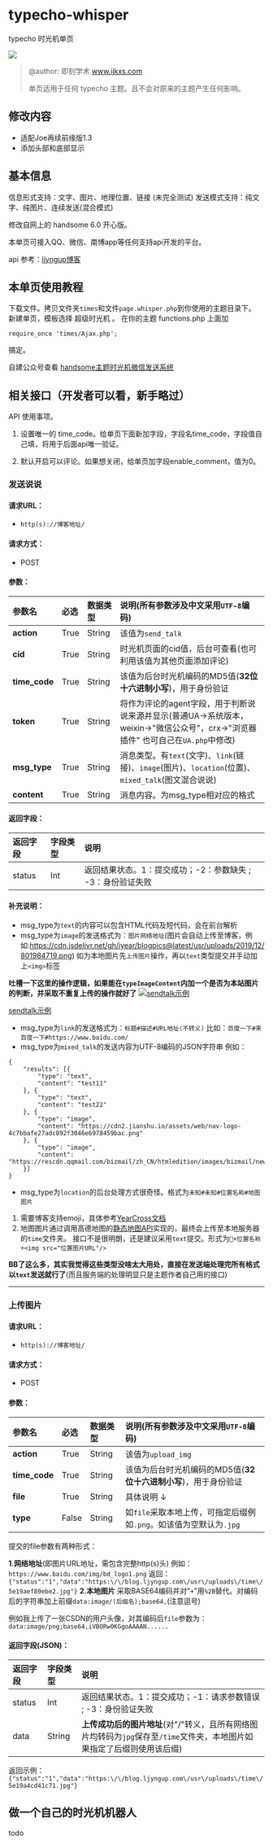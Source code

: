 # typecho-whisper
typecho 时光机单页

![](https://cdn.jsdelivr.net/gh/gogobody/blog-img/blogimg/20210303225221.png)

> @author: 即刻学术 www.ijkxs.com
> 
> 单页适用于任何 typecho 主题。且不会对原来的主题产生任何影响。

## 修改内容
- 适配Joe再续前缘版1.3
- 添加头部和底部显示
## 基本信息

信息形式支持：文字、图片、地理位置、链接 (未完全测试)
发送模式支持：纯文字、纯图片、连续发送(混合模式)

修改自网上的 handsome 6.0 开心版。

本单页可接入QQ、微信、南博app等任何支持api开发的平台。

api 参考：[ljyngup博客](https://blog.ljyngup.com/archives/787.html/)

## 本单页使用教程
下载文件。拷贝文件夹`times`和文件`page.whisper.php`到你使用的主题目录下。  
新建单页，模板选择 超级时光机 。
在你的主题 functions.php 上面加
```
require_once 'times/Ajax.php';
```
搞定。

自建公众号查看 [handsome主题时光机微信发送系统](https://www.ifking.cn/p/113.html)

## 相关接口（开发者可以看，新手略过）
API 使用事项。

1. 设置唯一的 time_code。给单页下面新加字段，字段名time_code，字段值自己填，将用于后面api唯一验证。

2. 默认开启可以评论。如果想关闭，给单页加字段enable_comment，值为0。

### 发送说说

#### 请求URL：

- `http(s)://博客地址/`

#### 请求方式：

- POST

#### 参数：

| 参数名        | 必选 | 数据类型 | 说明(所有参数涉及中文采用`UTF-8`编码)                        |
| :------------ | :--- | :------- | :----------------------------------------------------------- |
| **action**    | True | String   | 该值为`send_talk`                                            |
| **cid**       | True | String   | 时光机页面的cid值，后台可查看(也可利用该值为其他页面添加评论) |
| **time_code** | True | String   | 该值为后台时光机编码的MD5值(**32位十六进制小写**)，用于身份验证 |
| **token**     | True | String   | 将作为评论的agent字段，用于判断说说来源并显示(普通UA->系统版本，weixin->"微信公众号"，crx->"浏览器插件" 也可自己在`UA.php`中修改) |
| **msg_type**  | True | String   | 消息类型。有`text`(文字)、`link`(链接)、`image`(图片)、`location`(位置)、`mixed_talk`(图文混合说说) |
| **content**   | True | String   | 消息内容。为msg_type相对应的格式                             |

#### 返回字段：

| 返回字段 | 字段类型 | 说明                                                       |
| :------- | :------- | :--------------------------------------------------------- |
| status   | Int      | 返回结果状态。1：提交成功；-2：参数缺失 ; -3：身份验证失败 |

#### 补充说明：

- msg_type为`text`的内容可以包含HTML代码及短代码，会在前台解析
- msg_type为`image`的发送格式为：`图片网络地址`(图片会自动上传至博客，例如:https://cdn.jsdelivr.net/gh/iyear/blogpics@latest/usr/uploads/2019/12/801984719.png)
  如为本地图片先`上传图片`操作，再以`text`类型提交并手动加上`<img>`标签

**吐槽一下这里的操作逻辑，如果能在`typeImageContent`内加一个是否为本站图片的判断，并采取不重复上传的操作就好了**
[![sendtalk示例](https://cdn.jsdelivr.net/gh/iyear/blogpics@latest/usr/uploads/2019/12/801984719.png)](https://cdn.jsdelivr.net/gh/iyear/blogpics@latest/usr/uploads/2019/12/801984719.png)

[sendtalk示例](https://cdn.jsdelivr.net/gh/iyear/blogpics@latest/usr/uploads/2019/12/801984719.png)



- msg_type为`link`的发送格式为：`标题#描述#URL地址(不转义)`
  比如：`百度一下#来百度一下#https://www.baidu.com/`
- msg_type为`mixed_talk`的发送内容为UTF-8编码的JSON字符串
  例如：

```
{
    "results": [{
        "type": "text",
        "content": "test11"
    }, {
        "type": "text",
        "content": "test22"
    }, {
        "type": "image",
        "content": "https://cdn2.jianshu.io/assets/web/nav-logo-4c7bbafe27adc892f3046e6978459bac.png"
    }, {
        "type": "image",
        "content": "https://rescdn.qqmail.com/bizmail/zh_CN/htmledition/images/bizmail/new_login/exmail_logo_1473e91.png"
    }]
}
```

- msg_type为`location`的后台处理方式很奇怪。格式为`未知#未知#位置名称#地图图片`

1. 需要博客支持emoji，具体参考[YearCross文档](https://blog.ljyngup.com/go/aHR0cHM6Ly9kb2NzLmxqeW5ndXAuY29tL3llYXJjcm9zcy8jL3Byb2JsZW0|aWQ9dHlwZWNobyVlNiU4MCU4ZSVlNCViOSU4OCVlNiU5OCViZSVlNyVhNCViYWVtb2ppJWVmJWJjJTlm)
2. 地图图片通过调用高德地图的[静态地图API](https://blog.ljyngup.com/go/aHR0cHM6Ly9sYnMuYW1hcC5jb20vYXBpL3dlYnNlcnZpY2UvZ3VpZGUvYXBpL3N0YXRpY21hcHM=)实现的，最终会上传至本地服务器的`time`文件夹。
   接口不是很明朗，还是建议采用`text`提交。形式为`📌+位置名称+<img src="位置图片URL"/>`

**BB了这么多，其实我觉得这些类型没啥太大用处，直接在发送端处理完所有格式以`text`发送就行了**(而且服务端的处理明显只是主题作者自己用的接口)

------

### 上传图片

#### 请求URL：

- `http(s)://博客地址/`

#### 请求方式：

- POST

#### 参数：

| 参数名        | 必选  | 数据类型 | 说明(所有参数涉及中文采用`UTF-8`编码)                        |
| :------------ | :---- | :------- | :----------------------------------------------------------- |
| **action**    | True  | String   | 该值为`upload_img`                                           |
| **time_code** | True  | String   | 该值为后台时光机编码的MD5值(**32位十六进制小写**)，用于身份验证 |
| **file**      | True  | String   | 具体说明 ↓                                                   |
| **type**      | False | String   | 如`file`采取本地上传，可指定后缀例如`.png`。如该值为空默认为`.jpg` |

提交的file参数有两种形式：

**1.网络地址**(即图片URL地址，需包含完整http(s)头)
例如：`https://www.baidu.com/img/bd_logo1.png`
返回：`{"status":"1","data":"https:\/\/blog.ljyngup.com\/usr\/uploads\/time\/5e19aef89ebe2.jpg"}`
**2.本地图片**
采取BASE64编码并对"`+`"用`%2B`替代。对编码后的字符串加上前缀`data:image/(后缀名);base64,`(注意逗号)

例如我上传了一张CSDN的用户头像，对其编码后`file`参数为：`data:image/png;base64,iVBORw0KGgoAAAAN......`

#### 返回字段(JSON)：

| 返回字段 | 字段类型 | 说明                                                         |
| :------- | :------- | :----------------------------------------------------------- |
| status   | Int      | 返回结果状态。1：提交成功；-1：请求参数错误 ; -3：身份验证失败 |
| data     | String   | **上传成功后的图片地址**(对"/"转义，且所有网络图片均转码为`jpg`保存至`/time`文件夹，本地图片如果指定了后缀则使用该后缀) |

返回示例：`{"status":"1","data":"https:\/\/blog.ljyngup.com\/usr\/uploads\/time\/5e19a4cd41c71.jpg"}`

## 做一个自己的时光机机器人

todo
